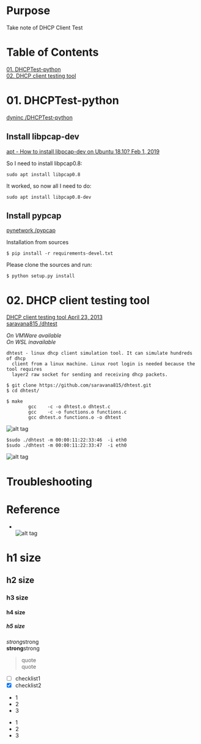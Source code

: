 # Purpose  
Take note of DHCP Client Test 

# Table of Contents  
[01. DHCPTest-python](#01-dhcptest-python )  
[02. DHCP client testing tool ](#02-dhcp-client-testing-tool)  


# 01. DHCPTest-python  
[ dyninc /DHCPTest-python](https://github.com/dyninc/DHCPTest-python/blob/master/dhcp_test.py)  

## Install libpcap-dev  
[apt - How to install libpcap-dev on Ubuntu 18.10? Feb 1, 2019](https://askubuntu.com/questions/1114719/how-to-install-libpcap-dev-on-ubuntu-18-10)  

So I need to install libpcap0.8:  
```
sudo apt install libpcap0.8
```

It worked, so now all I need to do:  
```
sudo apt install libpcap0.8-dev
```
## Install pypcap  
[pynetwork /pypcap ](https://github.com/pynetwork/pypcap)  

Installation from sources 
```
$ pip install -r requirements-devel.txt
```

Please clone the sources and run:  
```
$ python setup.py install
```

# 02. DHCP client testing tool  
[DHCP client testing tool April 23, 2013](http://www.networkers-online.com/blog/2013/04/dhcp-client-testing-tool/)  
[ saravana815 /dhtest](https://github.com/saravana815/dhtest)  

*On VMWare available*  
*On WSL inavailable*

```
dhtest - linux dhcp client simulation tool. It can simulate hundreds of dhcp
  client from a linux machine. Linux root login is needed because the tool requires 
  layer2 raw socket for sending and receiving dhcp packets.
```

```
$ git clone https://github.com/saravana815/dhtest.git
$ cd dhtest/
```

```
$ make
        gcc    -c -o dhtest.o dhtest.c
        gcc    -c -o functions.o functions.c
        gcc dhtest.o functions.o -o dhtest
```

![alt tag](https://i.imgur.com/BY3munR.jpg)  

```
$sudo ./dhtest -m 00:00:11:22:33:46  -i eth0
$sudo ./dhtest -m 00:00:11:22:33:47  -i eth0
```
![alt tag](https://i.imgur.com/Zzx6czn.jpg)  

# Troubleshooting


# Reference


* []()  
![alt tag]()  

# h1 size

## h2 size

### h3 size

#### h4 size

##### h5 size

*strong*strong  
**strong**strong  

> quote  
> quote

- [ ] checklist1
- [x] checklist2

* 1
* 2
* 3

- 1
- 2
- 3

